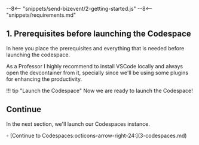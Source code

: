 --8<-- "snippets/send-bizevent/2-getting-started.js"
--8<-- "snippets/requirements.md"

## 1. Prerequisites before launching the Codespace
In here you place the prerequisites and everything that is needed before launching the codespace.

As a Professor I highly recommend to install VSCode locally and always open the devcontainer from it, specially since we'll be using some plugins for enhancing the productivity. 


!!! tip "Launch the Codespace"
    Now we are ready to launch the Codespace!


## Continue

In the next section, we'll launch our Codespaces instance.

<div class="grid cards" markdown>
- [Continue to Codespaces:octicons-arrow-right-24:](3-codespaces.md)
</div>

